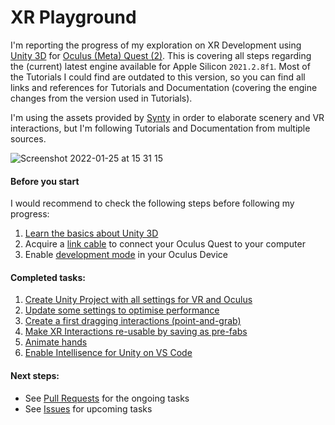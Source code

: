 # XR Playground

I'm reporting the progress of my exploration on XR Development using [Unity 3D](https://unity.com) for [Oculus (Meta) Quest (2)](https://www.oculus.com).
This is covering all steps regarding the (current) latest engine available for Apple Silicon `2021.2.8f1`. Most of the Tutorials I could find are outdated to this version, so you can find all links and references for Tutorials and Documentation (covering the engine changes from the version used in Tutorials).

I'm using the assets provided by [Synty](https://assetstore.unity.com/packages/3d/props/polygon-starter-pack-low-poly-3d-art-by-synty-156819) in order to elaborate scenery and VR interactions, but I'm following Tutorials and Documentation from multiple sources.

![Screenshot 2022-01-25 at 15 31 15](https://user-images.githubusercontent.com/1222058/150998395-51c0f3a8-0658-4db5-b14f-edaf0a64eaad.png)

#### Before you start

I would recommend to check the following steps before following my progress:

1. [Learn the basics about Unity 3D](https://www.youtube.com/watch?v=pwZpJzpE2lQ&list=FL8Drrr6PpIkvZTNFnqq57Qg&index=2&t=13s)
2. Acquire a [link cable](https://www.amazon.de/gp/product/B09ND28TD1/ref=ppx_yo_dt_b_asin_title_o00_s00?ie=UTF8&th=1) to connect your Oculus Quest to your computer
3. Enable [development mode](https://developer.oculus.com/documentation/native/android/mobile-device-setup/) in your Oculus Device

#### Completed tasks:

1. [Create Unity Project with all settings for VR and Oculus](https://github.com/henriquebf/xr-playground/pull/1)
2. [Update some settings to optimise performance](https://github.com/henriquebf/xr-playground/pull/2)
3. [Create a first dragging interactions (point-and-grab)](https://github.com/henriquebf/xr-playground/pull/3)
4. [Make XR Interactions re-usable by saving as pre-fabs](https://github.com/henriquebf/xr-playground/pull/4)
5. [Animate hands](https://github.com/henriquebf/xr-playground/pull/5)
6. [Enable Intellisence for Unity on VS Code](https://github.com/henriquebf/xr-playground/pull/6)

#### Next steps:

- See [Pull Requests](https://github.com/henriquebf/xr-playground/pulls) for the ongoing tasks
- See [Issues](https://github.com/henriquebf/xr-playground/issues) for upcoming tasks
